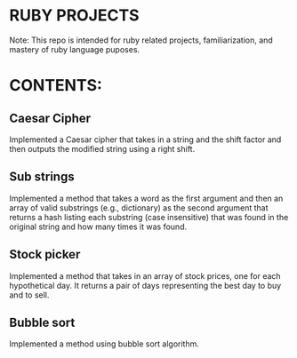 # RUBY PROJECTS
Note: This repo is intended for ruby related projects, familiarization,  and mastery of ruby language puposes.

# CONTENTS:

## Caesar Cipher
Implemented a Caesar cipher that takes in a string and the shift factor 
and then outputs the modified string using a right shift.

## Sub strings
Implemented a method that takes a word as the first argument
and then an array of valid substrings (e.g., dictionary) as the second argument that
returns a hash listing each substring (case insensitive) that was found in the original string and 
how many times it was found.

## Stock picker
Implemented a method that takes in an array of stock prices, one for each hypothetical day.
It returns a pair of days representing the best day to buy and to sell.

## Bubble sort
Implemented a method using bubble sort algorithm.
